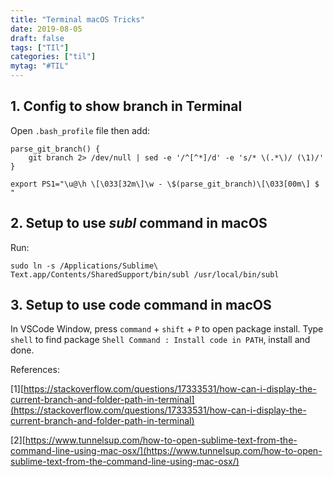 ```yaml
---
title: "Terminal macOS Tricks"
date: 2019-08-05
draft: false
tags: ["TIl"]
categories: ["til"]
mytag: "#TIL"
---
```


## 1. Config to show branch in Terminal

Open `.bash_profile` file then add:

```shell
parse_git_branch() {
    git branch 2> /dev/null | sed -e '/^[^*]/d' -e 's/* \(.*\)/ (\1)/'
}

export PS1="\u@\h \[\033[32m\]\w - \$(parse_git_branch)\[\033[00m\] $ "
```

## 2. Setup to use *subl* command in macOS

Run:

```
sudo ln -s /Applications/Sublime\ Text.app/Contents/SharedSupport/bin/subl /usr/local/bin/subl
```

## 3. Setup to use code command in macOS

In VSCode Window, press `command` + `shift` + `P` to open package install. Type `shell` to find package `Shell Command : Install code in PATH`, install and done.

References:

[1][https://stackoverflow.com/questions/17333531/how-can-i-display-the-current-branch-and-folder-path-in-terminal](https://stackoverflow.com/questions/17333531/how-can-i-display-the-current-branch-and-folder-path-in-terminal)

[2][https://www.tunnelsup.com/how-to-open-sublime-text-from-the-command-line-using-mac-osx/](https://www.tunnelsup.com/how-to-open-sublime-text-from-the-command-line-using-mac-osx/)
